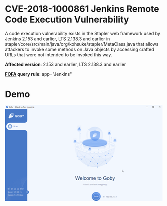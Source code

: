 # CVE-2018-1000861 Jenkins Remote Code Execution Vulnerability

A code execution vulnerability exists in the Stapler web framework used by Jenkins 2.153 and earlier, LTS 2.138.3 and earlier in stapler/core/src/main/java/org/kohsuke/stapler/MetaClass.java that allows attackers to invoke some methods on Java objects by accessing crafted URLs that were not intended to be invoked this way.

**Affected version**: 2.153 and earlier, LTS 2.138.3 and earlier

**[FOFA](https://fofa.so/result?qbase64=YXBwPSJKZW5raW5zIg%3D%3D) query rule**: app="Jenkins"

# Demo

![](jenkins_CVE-2018-1000861.gif)